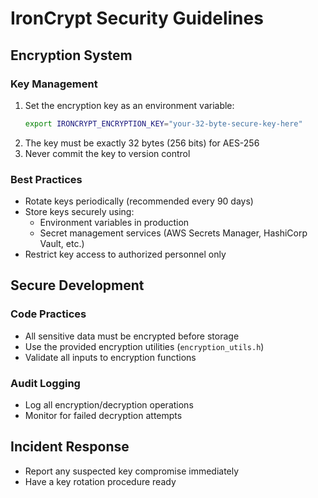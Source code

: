 # IronCrypt Security Guidelines

## Encryption System

### Key Management
1. Set the encryption key as an environment variable:
   ```bash
   export IRONCRYPT_ENCRYPTION_KEY="your-32-byte-secure-key-here"
   ```
2. The key must be exactly 32 bytes (256 bits) for AES-256
3. Never commit the key to version control

### Best Practices
- Rotate keys periodically (recommended every 90 days)
- Store keys securely using:
  - Environment variables in production
  - Secret management services (AWS Secrets Manager, HashiCorp Vault, etc.)
- Restrict key access to authorized personnel only

## Secure Development

### Code Practices
- All sensitive data must be encrypted before storage
- Use the provided encryption utilities (`encryption_utils.h`)
- Validate all inputs to encryption functions

### Audit Logging
- Log all encryption/decryption operations
- Monitor for failed decryption attempts

## Incident Response
- Report any suspected key compromise immediately
- Have a key rotation procedure ready
